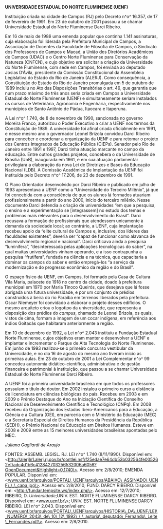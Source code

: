 **UNIVERSIDADE ESTADUAL DO NORTE FLUMINENSE (UENF)**

Instituição criada na cidade de Campos (RJ) pelo Decreto n^o^ 16.357, de
17 de fevereiro de 1991. Em 23 de outubro de 2001 passou a se chamar
Universidade Estadual do Norte Fluminense Darci Ribeiro.

Em 16 de maio de 1989 uma emenda popular que continha 1.141 assinaturas,
cuja elaboração foi liderada pela Prefeitura Municipal de Campos, a
Associação de Docentes da Faculdade de Filosofia de Campos, o Sindicato
dos Professores de Campos e Macaé, a União dos Diretórios Acadêmicos de
Campos (UDAC) e o Centro Norte Fluminense para Conservação da Natureza
(CNFCN), e cujo objetivo era solicitar a criação da Universidade do
Norte Fluminense, com sede em Campos, foi enviada ao deputado Josias
D’Ávila, presidente da Comissão Constitucional da Assembleia Legislativa
do Estado do Rio de Janeiro (ALERJ). Como consequência, a Constituição
do Estado do Rio de Janeiro promulgada em 5 de outubro de 1989 incluiu
no Ato das Disposições Transitórias o art. 49, que garantia que num
prazo máximo de três anos seria criada em Campos a Universidade Estadual
do Norte Fluminense (UENF) e simultaneamente seriam instalados os cursos
de Veterinária, Agronomia e Engenharia, respectivamente nos municípios
de Santo Antônio de Pádua, Itaocara e Itaperuna.

A Lei n^o^ 1.740, de 8 de novembro de 1990, sancionada no governo
Moreira Franco, autorizou o Poder Executivo a criar a UENF nos termos da
Constituição de 1989. A universidade foi afinal criada oficialmente em
1991, e nesse mesmo ano o governador Leonel Brizola convidou Darci
Ribeiro para conceber e coordenar a organização da UENF e para retomar o
projeto dos Centros Integrados de Educação Pública (CIEPs). Senador pelo
Rio de Janeiro entre 1991 e 1997, Darci tinha atuação marcante no campo
da educação. Entre outros grandes projetos, concebera o da Universidade
de Brasília (UnB), inaugurada em 1961, e em sua atuação parlamentar
privilegiara a elaboração da nova Lei de Diretrizes e Bases da Educação
Nacional (LDB). A Comissão Acadêmica de Implantação da UENF foi
instituída pelo Decreto n^o^ 17.206, de 23 de dezembro de 1991.

O Plano Orientador desenvolvido por Darci Ribeiro e publicado em julho
de 1993 apresentava a UENF como a “Universidade do Terceiro Milênio”, já
que foi concebida com a consciência de que os alunos lá formados
atuariam profissionalmente a partir do ano 2000, início do terceiro
milênio. Nesse documento Darci defendia a criação de universidades “em
que a pesquisa, o ensino e a experimentação se [integrassem] no estudo
dos temas e problemas mais relevantes para o desenvolvimento do Brasil”.
Darci recusava a formação de profissionais que atendessem unicamente à
demanda da sociedade local; ao contrário, a UENF, cuja implantação
recebeu apoio da “elite cultural de Campos e, inclusive, dos líderes das
faculdades existentes”, deveria ser “capaz de funcionar como alavanca de
desenvolvimento regional e nacional”. Darci criticava ainda a pesquisa
“luminífera”, “desinteressada pelas aplicações tecnológicas do saber”,
na qual muitas universidades vinham operando, e a isso contrapunha a
pesquisa “frutífera”, fundada na ciência e na técnica, que capacitaria a
dominar os campos do saber e então empregá-los “a serviço da
modernização e do progresso econômico da região e do Brasil”.

O espaço físico da UENF, em Campos, foi formado pela Casa de Cultura
Vila Maria, palacete de 1918 no centro da cidade, doado à prefeitura
municipal em 1970 por Maria Tinoco Queirós, que desejava que lá fosse
abrigada uma futura universidade, e por um conjunto de prédios
construídos à beira do rio Paraíba em terrenos liberados pela
prefeitura. Oscar Niemeyer foi convidado a elaborar o projeto desses
edifícios. O mesmo arquiteto criou o logotipo da universidade, que
representa a disposição dos prédios do *campus*, chamado de Leonel
Brizola, os quais, vistos de cima, formam a imagem de um cocar indígena,
em referência aos índios Goitacás que habitaram anteriormente a região.

Em 10 de dezembro de 1992, a Lei n^o^ 2.043 instituiu a Fundação
Estadual Norte Fluminense, cujos objetivos eram manter e desenvolver a
UENF e implantar e incrementar o Parque de Alta Tecnologia do Norte
Fluminense. Em junho de 1993 realizou-se o primeiro concurso vestibular
da Universidade, e no dia 16 de agosto do mesmo ano tiveram início as
primeiras aulas. Em 23 de outubro de 2001 a Lei Complementar n^o^ 99
concedeu autonomia didático-científica, administrativa e de gestão
financeira e patrimonial à instituição, que passou a se chamar
Universidade Estadual do Norte Fluminense Darci Ribeiro.

A UENF foi a primeira universidade brasileira em que todos os
professores possuíam o título de doutor. Em 2002 instalou o primeiro
curso a distância de licenciatura em ciências biológicas do país.
Recebeu em 2003 e em 2009 o Prêmio Destaque do Ano na Iniciação
Científica do Conselho Nacional de Desenvolvimento Científico e
Tecnológico (CNPq). Em 2008 recebeu da Organização dos Estados
Ibero-Americanos para a Educação, a Ciência e a Cultura (OEI), em
parceria com o Ministério da Educação (MEC) e a Secretaria Especial de
Direitos Humanos da Presidência da República (SEDH), o Prêmio Nacional
de Educação em Direitos Humanos. Esteve em 2008 e 2009 entre as 15
melhores universidades brasileiras apontadas pelo MEC.

*Juliana Gagliardi de Araujo*

FONTES: ASSEMB. LEGISL. RJ. LEI n^o^ 1.740 (8/11/1990). Disponível em:
\<http://alerjln1.alerj.rj.gov.br/contlei.nsf/f25edae7e64db53b032564fe005262ef/adc4d1b6c412842703256532006a6056?OpenDocument&Highlight=0,1740\>.
Acesso em: 2/8/2010; EMENDA POPULAR. Disponível em:
\<www.uenf.br/arquivos/PORTAL\_UENF/arquivos/ABAIXO\_ASSINADO\_UENF\_\_\_capa.jpg\>.
Acesso em: 2/8/2010; FUND. DARCY RIBEIRO. Disponível em:
\<http://fundar.tempsite.ws/index.php\>. Acesso em: 12/7/2010; RIBEIRO,
D. *Universidade*;UNIV. EST. NORTE FLUMINENSE DARCY RIBEIRO. Disponível
em: \<www.uenf.br\>; UNIV. EST. NORTE FLUMINENSE DARCY RIBEIRO. LEI n^o^
2.043. Disponível em:
\<www.uenf.br/arquivos/PORTAL\_UENF/arquivos/HISTORIA\_DA\_UENF/LEI\_NUMERO\_2043\_de\_10\_12\_1992\_\_\_autoria\_deputado\_Fernando\_Leite\_Fernandes.pdf\>.
Acesso em: 2/8/2010.
